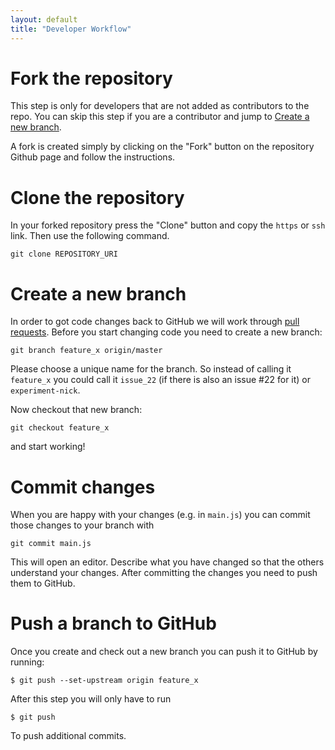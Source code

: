 ```yaml
---
layout: default
title: "Developer Workflow"
---
```


# Fork the repository

This step is only for developers that are not added as contributors to
the repo. You can skip this step if you are a contributor and jump to
[Create a new branch](#create-a-new-branch).

A fork is created simply by clicking on the "Fork" button on the
repository Github page and follow the instructions.

# Clone the repository

In your forked repository press the "Clone" button and copy the
`https` or `ssh` link. Then use the following command.

~~~
git clone REPOSITORY_URI
~~~

# Create a new branch

In order to got code changes back to GitHub we will work through [pull
requests](https://help.github.com/articles/about-pull-requests/). Before
you start changing code you need to create a new branch:

~~~
git branch feature_x origin/master
~~~

Please choose a unique name for the branch. So instead of calling it
`feature_x` you could call it `issue_22` (if there is also an issue
#22 for it) or `experiment-nick`.

Now checkout that new branch:

~~~
git checkout feature_x
~~~

and start working!

# Commit changes

When you are happy with your changes (e.g. in `main.js`) you can
commit those changes to your branch with

~~~
git commit main.js
~~~

This will open an editor. Describe what you have changed so that the
others understand your changes. After committing the changes you need
to push them to GitHub.

# Push a branch to GitHub

Once you create and check out a new branch you can push it to GitHub
by running:

~~~
$ git push --set-upstream origin feature_x
~~~

After this step you will only have to run

~~~
$ git push
~~~

To push additional commits.
